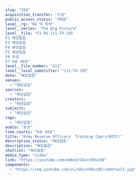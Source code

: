 ```yaml
---
slug: "250"
acquisition_transfer: "수집"
public_access_status: "TRUE"
level__rg: "R4 빅 픽쳐"
level__series: "The Big Picture"
level__file: "F1 RG 111-TV-195
F2 해당없음
F3 해당없음
F4 해당없음
F5 해당없음
F6 유성
F7 6분 49초"
level__file_number: "111"
level__local_identifier: "111-TV-195"
date: "해당없음"
venues: 
  - "해당없음"
sources: 
  - "해당없음"
creators: 
  - "해당없음"
subjects: 
  - "해당없음"
tags: 
  - "해당없음"
audio: "유성"
time_courts: "6분 49초"
title: "Army Reserve Officers` Training Coprs(ROTC)"
description_status: "해당없음"
description: "해당없음"
shotlist: "해당없음"
media_type: "video"
link: "https://youtube.com/embed/GOuro5RucOE"
components: 
  - "https://img.youtube.com/vi/GOuro5RucOE/sddefault.jpg"
---
```

